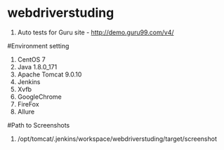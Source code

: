 # webdriverstuding
1. Auto tests for Guru site - http://demo.guru99.com/v4/

#Environment setting
1. CentOS 7
2. Java 1.8.0_171
3. Apache Tomcat 9.0.10
4. Jenkins 
5. Xvfb
6. GoogleChrome
7. FireFox
8. Allure

#Path to Screenshots
1. /opt/tomcat/.jenkins/workspace/webdriverstuding/target/screenshot